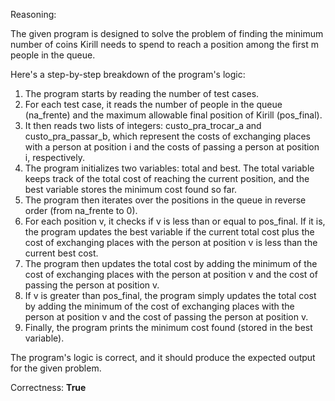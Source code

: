 Reasoning:

The given program is designed to solve the problem of finding the minimum number of coins Kirill needs to spend to reach a position among the first m people in the queue.

Here's a step-by-step breakdown of the program's logic:

1.  The program starts by reading the number of test cases.
2.  For each test case, it reads the number of people in the queue (na_frente) and the maximum allowable final position of Kirill (pos_final).
3.  It then reads two lists of integers: custo_pra_trocar_a and custo_pra_passar_b, which represent the costs of exchanging places with a person at position i and the costs of passing a person at position i, respectively.
4.  The program initializes two variables: total and best. The total variable keeps track of the total cost of reaching the current position, and the best variable stores the minimum cost found so far.
5.  The program then iterates over the positions in the queue in reverse order (from na_frente to 0).
6.  For each position v, it checks if v is less than or equal to pos_final. If it is, the program updates the best variable if the current total cost plus the cost of exchanging places with the person at position v is less than the current best cost.
7.  The program then updates the total cost by adding the minimum of the cost of exchanging places with the person at position v and the cost of passing the person at position v.
8.  If v is greater than pos_final, the program simply updates the total cost by adding the minimum of the cost of exchanging places with the person at position v and the cost of passing the person at position v.
9.  Finally, the program prints the minimum cost found (stored in the best variable).

The program's logic is correct, and it should produce the expected output for the given problem.

Correctness: **True**